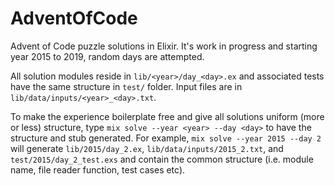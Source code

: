 # AdventOfCode

Advent of Code puzzle solutions in Elixir. It's work in progress and starting year 2015 to 2019, random days are attempted.

All solution modules reside in `lib/<year>/day_<day>.ex` and associated tests have the same structure in `test/` folder. Input files are in `lib/data/inputs/<year>_<day>.txt`.

To make the experience boilerplate free and give all solutions uniform (more or less) structure, type `mix solve --year <year> --day <day>` to have the structure and stub generated. For example, `mix solve --year 2015 --day 2` will generate `lib/2015/day_2.ex`, `lib/data/inputs/2015_2.txt`, and `test/2015/day_2_test.exs` and contain the common structure (i.e. module name, file reader function, test cases etc).
